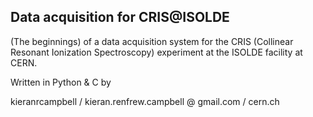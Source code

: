 ## Data acquisition for CRIS@ISOLDE

(The beginnings) of a data acquisition system for the
CRIS (Collinear Resonant Ionization Spectroscopy) experiment
at the ISOLDE facility at CERN.

Written in Python & C by

kieranrcampbell / kieran.renfrew.campbell
		@
gmail.com	/	cern.ch

